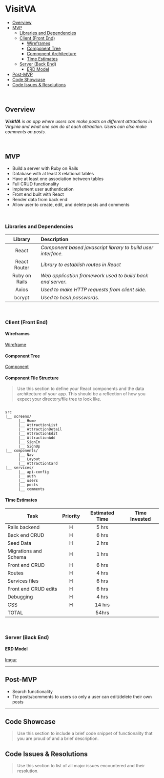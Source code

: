 # VisitVA


- [Overview](#overview)
- [MVP](#mvp)
  - [Libraries and Dependencies](#libraries-and-dependencies)
  - [Client (Front End)](#client-front-end)
    - [Wireframes](#wireframes)
    - [Component Tree](#component-tree)
    - [Component Architecture](#component-architecture)
    - [Time Estimates](#time-estimates)
  - [Server (Back End)](#server-back-end)
    - [ERD Model](#erd-model)
- [Post-MVP](#post-mvp)
- [Code Showcase](#code-showcase)
- [Code Issues & Resolutions](#code-issues--resolutions)

<br>

## Overview

_**VisitVA** is an app where users can make posts on different attractions in Virginia and what one can do at each attraction. Users can also make comments on posts._


<br>

## MVP

- Build a server with Ruby on Rails
- Database with at least 3 relational tables
- Have at least one association between tables
- Full CRUD functionality
- Implement user authentication
- Front end built with React
- Render data from back end
- Allow user to create, edit, and delete posts and comments

<br>

### Libraries and Dependencies


|     Library      | Description                                |
| :--------------: | :----------------------------------------- |
|      React       | _Component based javascript library to build user interface._ |
|   React Router   | _Library to establish routes in React_ |
| Ruby on Rails | _Web application framework used to build back end server._ |
|     Axios      | _Used to make HTTP requests from client side._ |
|  bcrypt  | _Used to hash passwords._ |

<br>

### Client (Front End)

#### Wireframes

[Wireframe](https://www.figma.com/file/uPV04SFiu3zHM5FfHy5SmK/VisitVA?node-id=0%3A1)


#### Component Tree

[Component](https://whimsical.com/visitva-FgvcJDqBZA6wHG63cQpKum)

#### Component File Structure

> Use this section to define your React components and the data architecture of your app. This should be a reflection of how you expect your directory/file tree to look like. 

``` structure

src
|__ screens/
      |__ Home
      |__ AttractionList
      |__ AttractionDetail
      |__ AttractionEdit
      |__ AttractionAdd
      |__ SignIn
      |__ SignUp
|__ components/
      |__ Nav
      |__ Layout
      |__ AttractionCard
|__ services/
      |__ api-config
      |__ auth
      |__ users
      |__ posts
      |__ comments

```

#### Time Estimates


| Task                | Priority | Estimated Time | Time Invested | 
| ------------------- | :------: | :------------: | :-----------: | 
| Rails backend     |    H     |     5 hrs      |          |     
| Back end CRUD |    H     |     6 hrs      |          |     
| Seed Data     |    H     |     2 hrs      |           |     
| Migrations and Schema |    H     |     1 hrs      |           |     
| Front end CRUD |    H     |     6 hrs      |           |     
| Routes   |    H     |     4 hrs      |           |    
| Services files |    H     |     6 hrs      |          |    
| Front end CRUD edits |    H     |     6 hrs      |          |    
| Debugging |    H     |     4 hrs      |          |     
| CSS               |      H    |     14 hrs      |          |     
| TOTAL               |          |     54hrs      |           |  



<br>

### Server (Back End)

#### ERD Model

[Imgur](https://i.imgur.com/zTy5Cjd.png)
<br>

***

## Post-MVP

- Search functionality
- Tie posts/comments to users so only a user can edit/delete their own posts

***

## Code Showcase

> Use this section to include a brief code snippet of functionality that you are proud of and a brief description.

## Code Issues & Resolutions

> Use this section to list of all major issues encountered and their resolution.
